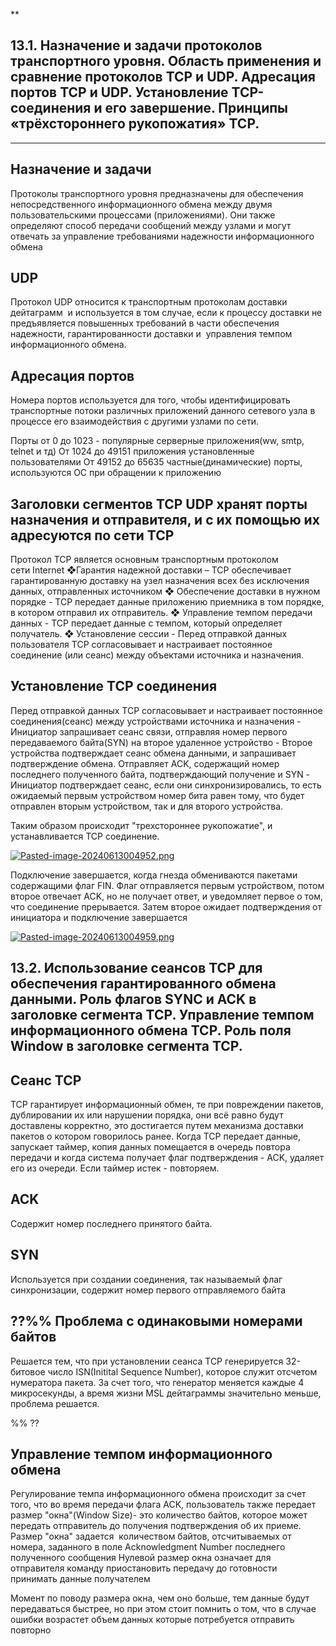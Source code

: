 **  

## 13.1. Назначение и задачи протоколов транспортного уровня. Область применения и сравнение протоколов TCP и UDP. Адресация портов TCP и UDP. Установление TCP- соединения и его завершение. Принципы «трёхстороннего рукопожатия» TCP.
---
Назначение и задачи
---
Протоколы транспортного уровня предназначены для обеспечения непосредственного информационного обмена между двумя пользовательскими процессами (приложениями).
Они также определяют способ передачи сообщений между узлами и могут отвечать за управление требованиями надежности информационного обмена

UDP
---
Протокол UDP относится к транспортным протоколам доставки дейтаграмм  и используется в том случае, если к процессу доставки не предъявляется повышенных требований в части обеспечения  надежности, гарантированности доставки и  управления темпом информационного обмена.

Адресация портов
---
Номера портов используется для того, чтобы идентифицировать транспортные потоки различных приложений данного сетевого узла в процессе его взаимодействия с другими узлами по сети. 

Порты от 0 до 1023 - популярные серверные приложения(ww, smtp, telnet и тд)
От 1024 до 49151 приложения установленные пользователями
От 49152 до 65635 частные(динамические) порты, используются ОС при обращении к приложению

Заголовки сегментов TCP UDP хранят порты назначения и отправителя, и с их помощью их адресуются по сети
TCP
---
Протокол TCP является основным транспортным протоколом сети Internet
	❖Гарантия надежной доставки – TCP обеспечивает гарантированную доставку на узел назначения всех без исключения данных, отправленных источником 
	❖ Обеспечение доставки в нужном порядке - TCP передает данные приложению приемника в том порядке, в котором отправил их отправитель.
	 ❖ Управление темпом передачи данных - TCP передает данные с темпом, который определяет получатель. 
	 ❖ Установление сессии - Перед отправкой данных пользователя TCP согласовывает и настраивает постоянное соединение (или сеанс) между объектами источника и назначения.

Установление TCP соединения
---
Перед отправкой данных TCP согласовывает и настраивает постоянное соединения(сеанс) между устройствами источника и назначения 
	- Инициатор запрашивает сеанс связи, отправляя номер первого передаваемого байта(SYN) на второе удаленное устройство
	-  Второе устройства подтверждает сеанс обмена данными, и запрашивает подтверждение обмена. Отправляет ACK, содержащий номер последнего полученного байта,  подтверждающий получение и SYN 
	- Инициатор подтверждает сеанс, если они синхронизировались, то есть ожидаемый первым устройством номер бита равен тому, что будет отправлен вторым устройством, так и для второго устройства. 

Таким образом происходит "трехстороннее рукопожатие", и устанавливается TCP соединение. 

[![Pasted-image-20240613004952.png](https://i.postimg.cc/G2nfL8DZ/Pasted-image-20240613004952.png)](https://postimg.cc/JyKxKhPq)

Подключение завершается, когда гнезда обмениваются пакетами содержащими флаг FIN.
Флаг отправляется первым устройством, потом второе отвечает ACK, но не получает ответ, и уведомляет первое о том, что соединение прерывается. Затем второе ожидает подтверждения от инициатора и подключение завершается

[![Pasted-image-20240613004959.png](https://i.postimg.cc/Hx0hVY4j/Pasted-image-20240613004959.png)](https://postimg.cc/k64cHdHd)



## 13.2. Использование сеансов TCP для обеспечения гарантированного обмена данными. Роль флагов SYNC и ACK в заголовке сегмента TCP. Управление темпом информационного обмена TCP. Роль поля Window в заголовке сегмента TCP.

Сеанс TCP
---
 TCP гарантирует информационный обмен, те при повреждении пакетов, дублировании их или нарушении порядка, они всё равно будут доставлены корректно, это достигается путем механизма доставки пакетов о котором говорилось ранее. Когда TCP передает данные, запускает таймер, копия данных помещается в очередь повтора передачи и когда система получает флаг подтверждения - ACK, удаляет его из очереди. Если таймер истек - повторяем.
 
ACK
---
Содержит номер последнего принятого байта.

SYN
 ---
Используется при создании соединения, так называемый флаг синхронизации, содержит номер первого отправляемого байта

??%% Проблема с одинаковыми номерами байтов
---
Решается тем, что при установлении  сеанса TCP генерируется 32-битовое число ISN(Initital Sequence Number), которое служит отсчетом нумератора пакета. За счет того, что генератор меняется каждые 4 микросекунды, а время жизни MSL дейтаграммы значительно меньше, проблема решается.

 %% ?? 

Управление темпом информационного обмена
---
Регулирование темпа информационного обмена происходит за счет того, что во время передачи флага ACK, пользователь также передает размер "окна"(Window Size)- это количество байтов, которое может передать отправитель до получения подтверждения об их приеме. 
Размер "окна" задается  количеством байтов, отсчитываемых от номера, заданного в поле Acknowledgment Number последнего полученного сообщения
Нулевой размер окна означает для отправителя команду приостановить передачу до готовности принимать данные получателем

Момент по поводу размера окна, чем оно больше, тем данные будут передаваться быстрее, но при этом стоит помнить о том, что в случае ошибки возрастет объем данных которые потребуется отправить повторно
